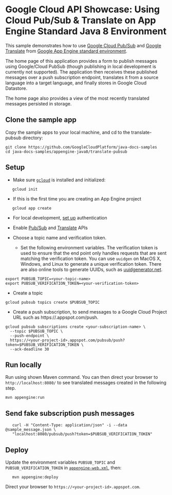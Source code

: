 # Google Cloud API Showcase: Using Cloud Pub/Sub & Translate on App Engine Standard Java 8 Environment

This sample demonstrates how to use [Google Cloud Pub/Sub][pubsub] and [Google Translate][translate]
from [Google App Engine standard environment][ae-docs].

[pubsub]: https://cloud.google.com/pubsub/docs/
[translate]: https://cloud.google.com/translate/docs/
[ae-docs]: https://cloud.google.com/appengine/docs/java/

The home page of this application provides a form to publish messages using Google/Cloud PubSub (though publishing in
local development is currently not supported). The application then receives these published messages over a push
subscription endpoint, translates it from a source language into a target language, and finally stores in Google Cloud
Datastore.

The home page also provides a view of the most recently translated messages persisted in storage.

## Clone the sample app

Copy the sample apps to your local machine, and cd to the translate-pubsub directory:

```
git clone https://github.com/GoogleCloudPlatform/java-docs-samples
cd java-docs-samples/appengine-java8/translate-pubsub
```

## Setup

- Make sure [`gcloud`](https://cloud.google.com/sdk/docs/) is installed and initialized:
```
   gcloud init
```
- If this is the first time you are creating an App Engine project
```
   gcloud app create
```
- For local development, [set up](https://cloud.google.com/docs/authentication/getting-started) authentication
- Enable [Pub/Sub](https://console.cloud.google.com/launcher/details/google/pubsub.googleapis.com) and 
  [Translate](https://console.cloud.google.com/launcher/details/google/translate.googleapis.com) APIs

- Choose a topic name and verification token.

  - Set the following environment variables. The verification token is used to ensure that the end point only handles
    requests that are sent matching the verification token. You can use `uuidgen` on MacOS X, Windows, and Linux to
    generate a unique verification token. There are also online tools to generate UUIDs, such as 
    [uuidgenerator.net][uuid].

```
export PUBSUB_TOPIC=<your-topic-name>
export PUBSUB_VERIFICATION_TOKEN=<your-verification-token>
```

[uuid]: https://www.uuidgenerator.net/

- Create a topic
```
gcloud pubsub topics create $PUBSUB_TOPIC
```

- Create a push subscription, to send messages to a Google Cloud Project URL such as
  https://<your-project-id>.appspot.com/push.

```
gcloud pubsub subscriptions create <your-subscription-name> \
  --topic $PUBSUB_TOPIC \
  --push-endpoint \
  https://<your-project-id>.appspot.com/pubsub/push?token=$PUBSUB_VERIFICATION_TOKEN \
  --ack-deadline 30
```

## Run locally
Run using shown Maven command. You can then direct your browser to `http://localhost:8080/` to see translated messages
created in the following step.

```
mvn appengine:run
```

## Send fake subscription push messages

```
   curl -H "Content-Type: application/json" -i --data @sample_message.json \
   "localhost:8080/pubsub/push?token=$PUBSUB_VERIFICATION_TOKEN"
```

## Deploy

Update the environment variables `PUBSUB_TOPIC` and `PUBSUB_VERIFICATION_TOKEN` in
[`appengine-web.xml`](src/main/webapp/WEB-INF/appengine-web.xml), then:

```
   mvn appengine:deploy
```

Direct your browser to `https://<your-project-id>.appspot.com`.
